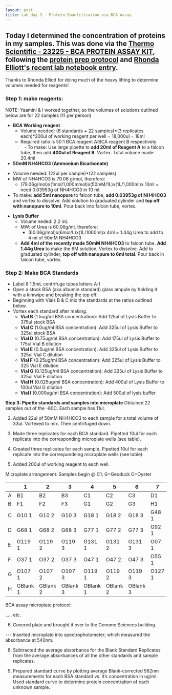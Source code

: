 ```yaml
---
layout: post
title: Lab day 3 - Protein Quantification via BCA Assay
---
```


## Today I determined the concentration of proteins in my samples. This was done via the [Thermo Scientific - 23225 - BCA PROTEIN ASSAY KIT](http://www.neobits.com/thermo_scientific_23225_bca_protein_assay_kit_p3603906.html?atc=gbp&gclid=Cj0KEQiAsrnCBRCTs7nqwrm6pcYBEiQAcQSznHtJg64JQ_2Yg0xR93tmvHoRrUJ9yZC9SsSKMQCGi3IaAiOJ8P8HAQ), following the [protein prep protocol](https://github.com/sr320/LabDocs/blob/master/protocols/ProteinprepforMSMS.md) and [Rhonda Elliott's recent lab notebook entry](https://ellior2.github.io/BCA-assay/). 

Thanks to Rhonda Elliott for doing much of the heavy lifting to determine volumes needed for reagents! 

### **Step 1: make reagents:** 
NOTE: Yaamini & I worked together, so the volumes of solutions outlined below are for 22 samples (11 per person)
  * **BCA Working reagent**
    - Volume needed: (8 standards + 22 samples)*(3 replicates each)*200ul of working reagent per well = 18,000ul = 18ml  
    - Required ratio is 50:1  BCA reagent A:BCA reagent B respectively  
    - To make: Use large pipette to **add 20ml of Reagent A** to a falcon tube, then add **400ul of Reagent B**. Vortex. Total volume made: 20.4ml
  * **50mM NH4HCO3 (Ammonium Bicarbonate)**
   - Volume needed: (22ul per sample)*(22 samples)  
   - MW of NH4HCO3 is 79.06 g/mol, therefore:
      * (79.06g/mol)x(1mol/1,000mmol)x(50mM/1L)x(1L/1,000ml)x 10ml = need 0.03953g of NH4HCO3 in 10 ml.
   - To make: **add 5ml nanopure** to falcon tube; **add 0.03953g of NH4HCO3** and vortex to dissolve. Add solution to graduated cylinder and **top off with nanopure to 10ml**. Pour back into falcon tube, vortex.
  * **Lysis Buffer**
     - Volume neded: 2.2 mL 
     - MW: of Urea is 60.06g/ml, therefore: 
       * (60.06g/mol)x(6mol/L)x(1L/1000ml)x 4ml = 1.44g Urea to add to 4 ml of 50mM NH4HCO3
     - **Add 4ml of the recently made 50mM NH4HCO3** to falcon tube. **Add 1.44g Urea** to make the 6M solution, Vortex to dissolve. Add to graduated cylinder, **top off with nanopure to 6ml total**. Pour back in falcon tube, vortex. 
 
### **Step 2: Make BCA Standards**
  - Label 8 1.5mL centrifuge tubes letters A-I
  - Open a stock BSA (aka albumin standard) glass ampule by holding it with a kimwipe and breaking the top off. 
  - Beginning with Vials B & C mix the standards at the ratios outlined below. 
  - Vortex each standard after making. 
    * **Vial B** (1.5ug/ml BSA concentration): Add 125ul of Lysis Buffer to 375ul stock BSA
    * **Vial C** (1.0ug/ml BSA concentration): Add 325ul of Lysis Buffer to 325ul stock BSA
    * **Vial D** (0.75ug/ml BSA concentration): Add 175ul of Lysis Buffer to 175ul Vial B dilution
    * **Vial E** (0.5ug/ml BSA concentration): Add 325ul of Lysis Buffer to 325ul Vial C dilution
    * **Vial F** (0.25ug/ml BSA concentration): Add 325ul of Lysis Buffer to 325 Vial E dilution
    * **Vial G** (0.125ug/ml BSA concentration): Add 325ul of Lysis Buffer to 325ul Vial F dilution
    * **Vial H** (0.025ug/ml BSA concentration): Add 400ul of Lysis Buffer to 100ul Vial G dilution
    * **Vial I** (0.000ug/ml BSA concentration): Add 500ul of lysis buffer

**Step 3: Pipette standards and samples into microplate** 
Obtained 22 samples out of the -80C. Each sample has 11ul.

2) Added 22ul of 50mM NH4HCO3 to each sample for a total volume of 33ul. Vortexed to mix. Then centrifuged down.

3) Made three replicates for each BCA standard. Pipetted 10ul for each replicate into the corresponding microplate wells (see table).

4) Created three replicates for each sample. Pipetted 10ul for each replicate into the correspondeing microplate wells (see table).

5) Added 200ul of working reagent to each well.


Microplate arrangement: Samples begin @ C1; G=Geoduck O=Oyster

|   | 1          | 2         | 3         | 4        | 5         | 6         | 7       | 8       | 9       | 10      | 11     | 12     |
|---|------------|-----------|-----------|----------|-----------|-----------|---------|---------|---------|---------|--------|--------|
| A | B1         | B2        | B3        | C1       | C2        | C3        | D1      | D2      | D3      | E1      | E2     | E3     |
| B | F1         | F2        | F3        | G1       | G2        | G3        | H1      | H2      | H3      | I1      | I2     | I3     |
| C | G10 1      | G10 2     | G10 3     | G18 1    | G18 2     | G18 3     | G48 1   | G48 2   | G48 3   | G58 1   | G58 2  | G58 3  |
| D | G68 1      | G68 2     | G68 3     | G77 1    | G77 2     | G77 3     | G92 1   | G92 2   | G92 3   | G97 1   | G97 2  | G97 3  |
| E | G119 1     | G119 2    | G119 3    | G131 1   | G131 2    | G131 3    | O07 1   | O07 2   | O07 3   | O15 1   | O15 2  | O15 3  |
| F | O37 1      | O37 2     | O37 3     | O47 1    | O47 2     | O47 3     | O55 1   | O55 2   | O55 3   | O77 1   | O77 2  | O77 3  |
| G | O107 1     | O107 2    | O107 3    | O119 1   | O119 2    | O119 3    | O127 1  | O127 2  | O127 3  | O142 1  | O142 2 | O142 3 |
| H | GBlank 1   | GBlank 2  | GBlank 3  | OBlank 1 | OBlank 2  | OBlank 3  |         |         |         |         |        |        |
BCA assay microplate protocol:

..... etc. 

6) Covered plate and brought it over to the Genome Sciences building.



--- Inserted microplate into spectrophotometer; which measured the absorbance at 540nm.

8) Subtracted the average absorbance for the Blank Standard Replicates from the average absorbances of all the other standards and sample replicates.

9) Prepared standard curve by plotting average Blank-corrected 562nm measurements for each BSA standard vs. it’s concentration in ug/ml. Used standard curve to determine protein concentration of each unknown sample.
